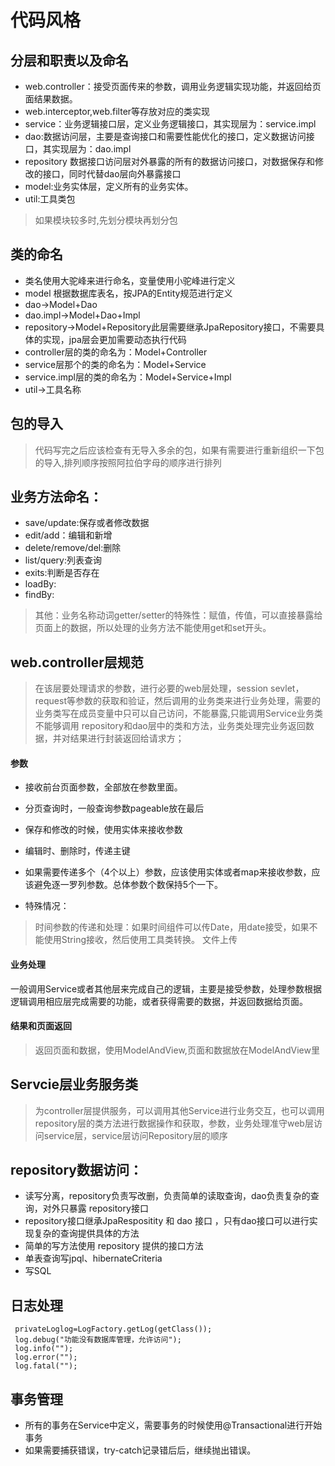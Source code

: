 # 代码风格
## 分层和职责以及命名

* web.controller：接受页面传来的参数，调用业务逻辑实现功能，并返回给页面结果数据。
* web.interceptor,web.filter等存放对应的类实现
* service：业务逻辑接口层，定义业务逻辑接口，其实现层为：service.impl
* dao:数据访问层，主要是查询接口和需要性能优化的接口，定义数据访问接口，其实现层为：dao.impl
* repository 数据接口访问层对外暴露的所有的数据访问接口，对数据保存和修改的接口，同时代替dao层向外暴露接口
* model:业务实体层，定义所有的业务实体。
* util:工具类包

> 如果模块较多时,先划分模块再划分包
 
## 类的命名
* 类名使用大驼峰来进行命名，变量使用小驼峰进行定义
* model 根据数据库表名，按JPA的Entity规范进行定义
* dao->Model+Dao
* dao.impl->Model+Dao+Impl
* repository->Model+Repository此层需要继承JpaRepository接口，不需要具体的实现，jpa层会更加需要动态执行代码
* controller层的类的命名为：Model+Controller
* service层那个的类的命名为：Model+Service
* service.impl层的类的命名为：Model+Service+Impl
* util->工具名称

## 包的导入
> 代码写完之后应该检查有无导入多余的包，如果有需要进行重新组织一下包的导入,排列顺序按照阿拉伯字母的顺序进行排列


## 业务方法命名：
* save/update:保存或者修改数据
* edit/add：编辑和新增
* delete/remove/del:删除
* list/query:列表查询
* exits:判断是否存在
* loadBy:
* findBy:
> 其他：业务名称动词getter/setter的特殊性：赋值，传值，可以直接暴露给页面上的数据，所以处理的业务方法不能使用get和set开头。


## web.controller层规范

> 在该层要处理请求的参数，进行必要的web层处理，session sevlet，request等参数的获取和验证，然后调用的业务类来进行业务处理，需要的业务类写在成员变量中只可以自己访问，不能暴露,只能调用Service业务类不能够调用 repository和dao层中的类和方法，业务类处理完业务返回数据，并对结果进行封装返回给请求方；

#### 参数

* 接收前台页面参数，全部放在参数里面。
* 分页查询时，一般查询参数pageable放在最后
* 保存和修改的时候，使用实体来接收参数
* 编辑时、删除时，传递主键
* 如果需要传递多个（4个以上）参数，应该使用实体或者map来接收参数，应该避免逐一罗列参数。总体参数个数保持5个一下。

* 特殊情况：
> 时间参数的传递和处理：如果时间组件可以传Date，用date接受，如果不能使用String接收，然后使用工具类转换。
文件上传

#### 业务处理
一般调用Service或者其他层来完成自己的逻辑，主要是接受参数，处理参数根据逻辑调用相应层完成需要的功能，或者获得需要的数据，并返回数据给页面。

#### 结果和页面返回
> 返回页面和数据，使用ModelAndView,页面和数据放在ModelAndView里


## Servcie层业务服务类

> 为controller层提供服务，可以调用其他Service进行业务交互，也可以调用repository层的类方法进行数据操作和获取，参数，业务处理准守web层访问service层，service层访问Repository层的顺序

## repository数据访问：
* 读写分离，repository负责写改删，负责简单的读取查询，dao负责复杂的查询，对外只暴露 repository接口
* repository接口继承JpaRespositity 和 dao 接口 ，只有dao接口可以进行实现复杂的查询提供具体的方法
* 简单的写方法使用 repository 提供的接口方法
* 单表查询写jpql、hibernateCriteria
* 写SQL

## 日志处理
```
 privateLoglog=LogFactory.getLog(getClass());
 log.debug("功能没有数据库管理，允许访问");
 log.info("");
 log.error("");
 log.fatal("");
 ```

## 事务管理
* 所有的事务在Service中定义，需要事务的时候使用@Transactional进行开始事务
* 如果需要捕获错误，try-catch记录错后后，继续抛出错误。
